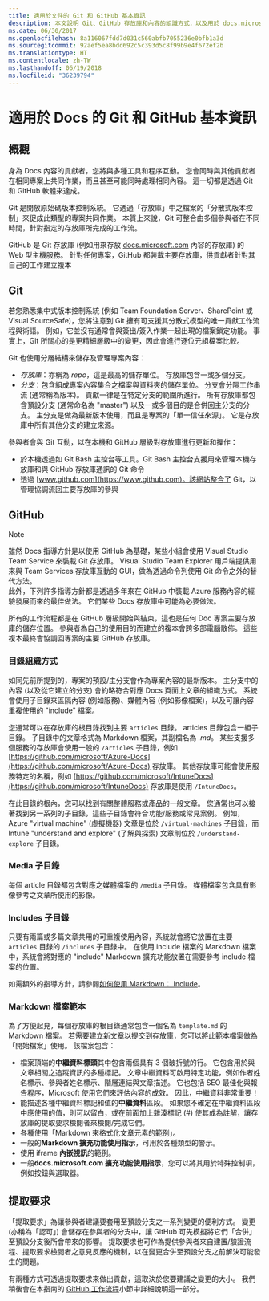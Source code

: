 ```yaml
---
title: 適用於文件的 Git 和 GitHub 基本資訊
description: 本文說明 Git、GitHub 存放庫和內容的組識方式，以及用於 docs.microsoft.com 之命名慣例的概觀。
ms.date: 06/30/2017
ms.openlocfilehash: 8a116067fdd7d031c560abfb7055236e0bfb1a3d
ms.sourcegitcommit: 92aef5ea8bdd692c5c393d5c8f99b9e4f672ef2b
ms.translationtype: HT
ms.contentlocale: zh-TW
ms.lasthandoff: 06/19/2018
ms.locfileid: "36239794"
---
```

# <a name="git-and-github-essentials-for-docs"></a>適用於 Docs 的 Git 和 GitHub 基本資訊

## <a name="overview"></a>概觀

身為 Docs 內容的貢獻者，您將與多種工具和程序互動。 您會同時與其他貢獻者在相同專案上共同作業，而且甚至可能同時處理相同內容。 這一切都是透過 Git 和 GitHub 軟體來達成。

Git 是開放原始碼版本控制系統。 它透過「存放庫」中之檔案的「分散式版本控制」來促成此類型的專案共同作業。 本質上來說，Git 可整合由多個參與者在不同時間，針對指定的存放庫所完成的工作流。

GitHub 是 Git 存放庫 (例如用來存放 [docs.microsoft.com](https://docs.microsoft.com) 內容的存放庫) 的 Web 型主機服務。 針對任何專案，GitHub 都裝載主要存放庫，供貢獻者針對其自己的工作建立複本

## <a name="git"></a>Git

若您熟悉集中式版本控制系統 (例如 Team Foundation Server、SharePoint 或 Visual SourceSafe)，您將注意到 Git 擁有可支援其分散式模型的唯一貢獻工作流程與術語。 例如，它並沒有通常會與簽出/簽入作業一起出現的檔案鎖定功能。 事實上，Git 所關心的是更精細層級中的變更，因此會進行逐位元組檔案比較。

Git 也使用分層結構來儲存及管理專案內容：

- *存放庫*：亦稱為 *repo*，這是最高的儲存單位。 存放庫包含一或多個分支。
- *分支*：包含組成專案內容集合之檔案與資料夾的儲存單位。 分支會分隔工作串流 (通常稱為版本)。 貢獻一律是在特定分支的範圍所進行。 所有存放庫都包含預設分支 (通常命名為 "master") 以及一或多個目的是合併回主分支的分支。 主分支是做為最新版本使用，而且是專案的「單一信任來源」。 它是存放庫中所有其他分支的建立來源。

參與者會與 Git 互動，以在本機和 GitHub 層級對存放庫進行更新和操作：

- 於本機透過如 Git Bash 主控台等工具。Git Bash 主控台支援用來管理本機存放庫和與 GitHub 存放庫通訊的 Git 命令
- 透過 [www.github.com](https://www.github.com)。該網站整合了 Git，以管理協調流回主要存放庫的參與

## <a name="github"></a>GitHub

> [!NOTE]
> 雖然 Docs 指導方針是以使用 GitHub 為基礎，某些小組會使用 Visual Studio Team Service 來裝載 Git 存放庫。 Visual Studio Team Explorer 用戶端提供用來與 Team Services 存放庫互動的 GUI，做為透過命令列使用 Git 命令之外的替代方法。
> </br>
> 此外，下列許多指導方針都是透過多年來在 GitHub 中裝載 Azure 服務內容的經驗發展而來的最佳做法。 它們某些 Docs 存放庫中可能為必要做法。

所有的工作流程都是在 GitHub 層級開始與結束，這也是任何 Doc 專案主要存放庫的儲存位置。 參與者為自己的使用目的而建立的複本會跨多部電腦散佈。 這些複本最終會協調回專案的主要 GitHub 存放庫。

### <a name="directory-organization"></a>目錄組織方式

如同先前所提到的，專案的預設/主分支會作為專案內容的最新版本。 主分支中的內容 (以及從它建立的分支) 會約略符合對應 Docs 頁面上文章的組織方式。 系統會使用子目錄來區隔內容 (例如服務)、媒體內容 (例如影像檔案)，以及可讓內容重複使用的 "include" 檔案。

您通常可以在存放庫的根目錄找到主要 `articles` 目錄。 articles 目錄包含一組子目錄。 子目錄中的文章格式為 Markdown 檔案，其副檔名為 *.md*。 某些支援多個服務的存放庫會使用一般的 `/articles` 子目錄，例如 [https://github.com/microsoft/Azure-Docs](https://github.com/microsoft/Azure-Docs) 存放庫。 其他存放庫可能會使用服務特定的名稱，例如 [https://github.com/microsoft/IntuneDocs](https://github.com/microsoft/IntuneDocs) 存放庫是使用 `/IntuneDocs`。

在此目錄的根內，您可以找到有關整體服務或產品的一般文章。 您通常也可以接著找到另一系列的子目錄，這些子目錄會符合功能/服務或常見案例。 例如，Azure "virtual machine" (虛擬機器) 文章是位於 `/virtual-machines` 子目錄，而 Intune "understand and explore" (了解與探索) 文章則位於 `/understand-explore` 子目錄。

### <a name="media-subdirectory"></a>Media 子目錄

每個 article 目錄都包含對應之媒體檔案的 `/media` 子目錄。 媒體檔案包含具有影像參考之文章所使用的影像。

### <a name="includes-subdirectory"></a>Includes 子目錄

只要有兩篇或多篇文章共用的可重複使用內容，系統就會將它放置在主要 `articles` 目錄的 `/includes` 子目錄中。 在使用 include 檔案的 Markdown 檔案中，系統會將對應的 "include" Markdown 擴充功能放置在需要參考 include 檔案的位置。

如需額外的指導方針，請參閱[如何使用 Markdown： Include](how-to-write-use-markdown.md#includes)。

### <a name="markdown-file-template"></a>Markdown 檔案範本

為了方便起見，每個存放庫的根目錄通常包含一個名為 `template.md` 的 Markdown 檔案。 若需要建立新文章以提交到存放庫，您可以將此範本檔案做為「開始檔案」使用。 該檔案包含︰

- 檔案頂端的**中繼資料標頭**其中包含兩個具有 3 個破折號的行。 它包含用於與文章相關之追蹤資訊的多種標記。 文章中繼資料可啟用特定功能，例如作者姓名標示、參與者姓名標示、階層連結與文章描述。 它也包括 SEO 最佳化與報告程序，Microsoft 使用它們來評估內容的成效。 因此，中繼資料非常重要！
- 能描述各種中繼資料標記和值的**中繼資料**區段。 如果您不確定在中繼資料區段中應使用的值，則可以留白，或在前面加上雜湊標記 (#) 使其成為註解，讓存放庫的提取要求檢閱者來檢閱/完成它們。
- 各種使用「Markdown 來格式化文章元素的範例」。
- 一般的**Markdown 擴充功能使用指示**，可用於各種類型的警示。
- 使用 iframe **內嵌視訊**的範例。
- 一般**docs.microsoft.com 擴充功能使用指示**，您可以將其用於特殊控制項，例如按鈕與選取器。

## <a name="pull-requests"></a>提取要求

「提取要求」為讓參與者建議要套用至預設分支之一系列變更的便利方式。 變更 (亦稱為「認可」) 會儲存在參與者的分支中，讓 GitHub 可先模擬將它們「合併」至預設分支後所會帶來的影響。 提取要求也可作為提供參與者來自建置/驗證流程、提取要求檢閱者之意見反應的機制，以在變更合併至預設分支之前解決可能發生的問題。

有兩種方式可透過提取要求來做出貢獻，這取決於您要建議之變更的大小。 我們稍後會在本指南的 [GitHub 工作流程](how-to-write-workflows-major.md)小節中詳細說明這一部分。

<!---- Reference links for Docs landing pages, associated GitHub repositories, and related Forums matrix. ------------------>
<!---- PLEASE INSERT URLS IN ASCENDING SORT ORDER, AND REMOVE LOCALE SEGMENT FROM URLS (that is, en-us) FOR LOCALIZED FORUMS! -->
<!---- NOTE: these links are saved for future use in another/new article; no longer used above in this article --->
[Visual-Studio-Page]:(https://docs.microsoft.com/en-us/visualstudio/index)
[Visual-Studio-Repo-Internal]:(https://github.com/Microsoft/vsdocs)
[Visual-Studio-Repo-External]:(https://github.com/Microsoft/visualstudio-docs)
[Visual-Studio-SO]: (https://stackoverflow.com/search?q=Visual+Studio+2017)
[Dotnet-Page]: https://docs.microsoft.com/dotnet
[Dotnet-Core-Page]: https://docs.microsoft.com/dotnet/articles/welcome
[Dotnet-Core-Repo]: https://github.com/dotnet/docs
[EM-ATA-Land]: https://docs.microsoft.com/advanced-threat-analytics/
[EM-ATA-Repo]: https://github.com/Microsoft/ATADocs
[EM-AzureAD-Land]: https://docs.microsoft.com/active-directory/
[EM-AzureAD-Repo]: https://github.com/Azure/azure-content/tree/master/articles/active-directory/
[EM-AzureRMS-Land]: https://docs.microsoft.com/rights-management/
[EM-AzureRMS-Repo]: https://github.com/Microsoft/Azure-RMSDocs
[EM-Intune-Land]: https://docs.microsoft.com/intune/
[EM-Intune-Repo]: https://github.com/microsoft/intuneDocs
[EM-Land-Page]: https://docs.microsoft.com/enterprise-mobility/
[EM-Land-Repo]: https://github.com/Microsoft/EMDocs/
[EM-MFA-Land]: https://docs.microsoft.com/multi-factor-authentication/
[EM-MFA-Repo]: https://github.com/Azure/azure-content/tree/master/articles/multi-factor-authentication
[EM-MIM-Land]: https://docs.microsoft.com/microsoft-identity-manager/
[EM-MIM-Repo]: https://github.com/Microsoft/MIMDocs
[EM-RemoteApp-Land]: https://docs.microsoft.com/en-us/remoteapp/
[EM-RemoteApp-Repo]: https://github.com/Azure/azure-content/tree/master/articles/remoteapp
[Forum-MSDN-ATA]: https://social.technet.microsoft.com/Forums/en-US/home?forum=mata
[Forum-MSDN-AzureAD]: https://social.msdn.microsoft.com/Forums/en-US/home?forum=WindowsAzureAD
[Forum-MSDN-AzureRMS]: https://social.technet.microsoft.com/Forums/en-US/home?forum=rmsapps%2Crmscloud&filter=alltypes&sort=lastpostdesc
[Forum-MSDN-EM]: https://social.technet.microsoft.com/Forums/en-US/home?sort=relevancedesc&brandIgnore=True&searchTerm=Enterprise+Mobility
[Forum-MSDN-Intune]: https://social.technet.microsoft.com/Forums/en-us/home?category=microsoftintune
[Forum-MSDN-Main]: https://social.msdn.microsoft.com/Forums/home
[Forum-MSDN-MFA]: https://social.msdn.microsoft.com/Forums/en-US/home?forum=windowsazureactiveauthentication
[Forum-MSDN-MIM]: https://social.technet.microsoft.com/Forums/en-US/home?category=identitymanagement
[Forum-MSDN-RemoteApp]: https://social.technet.microsoft.com/Forums/en-US/home?filter=alltypes&brandIgnore=True&sort=relevancedesc&searchTerm=Azure+Remote+or+RemoteApp
[Forum-SO-AzureAD]: https://stackoverflow.com/questions/tagged/azure-active-directory
[Forum-SO-AzureRMS]: https://stackoverflow.com/questions/tagged/rights-management
[Forum-SO-Dotnet]: https://stackoverflow.com/questions/tagged/.net
[Forum-SO-Dotnet-Core]: https://stackoverflow.com/questions/tagged/.net-core
[Forum-SO-Main]: https://stackoverflow.com/tags
[Forum-SO-Intune]: https://stackoverflow.com/questions/tagged/intune
[Forum-SO-MFA]: https://stackoverflow.com/search?q=%5Bazure%5D+multi-factor
[Forum-SO-MIM]: https://stackoverflow.com/search?q=Microsoft+Identity+Manager
[Forum-SO-RemoteApp]: https://stackoverflow.com/questions/tagged/remoteapp
[Forum-TechNet-Main]: https://social.technet.microsoft.com/Forums/home
[Forum-Yammer-AzureRMS]: https://www.yammer.com/AskIPTeam
[Forum-Yammer-Main]: https://www.yammer.com/
